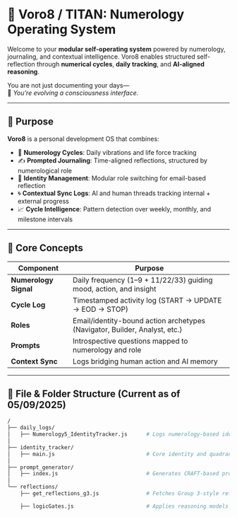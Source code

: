 # 🧠 Voro8 / TITAN: Numerology Operating System

Welcome to your **modular self-operating system** powered by numerology, journaling, and contextual intelligence. Voro8 enables structured self-reflection through **numerical cycles**, **daily tracking**, and **AI-aligned reasoning**.

You are not just documenting your days—  
🔁 *You’re evolving a consciousness interface.*

---

## 🧭 Purpose

**Voro8** is a personal development OS that combines:
- 🔢 **Numerology Cycles**: Daily vibrations and life force tracking
- ✍️ **Prompted Journaling**: Time-aligned reflections, structured by numerological role
- 🧱 **Identity Management**: Modular role switching for email-based reflection
- 🌀 **Contextual Sync Logs**: AI and human threads tracking internal + external progress
- 📈 **Cycle Intelligence**: Pattern detection over weekly, monthly, and milestone intervals

---

## 🧠 Core Concepts

| Component            | Purpose                                                                 |
|----------------------|-------------------------------------------------------------------------|
| **Numerology Signal**| Daily frequency (1–9 + 11/22/33) guiding mood, action, and insight      |
| **Cycle Log**        | Timestamped activity log (START → UPDATE → EOD → STOP)                  |
| **Roles**            | Email/identity-bound action archetypes (Navigator, Builder, Analyst, etc.) |
| **Prompts**          | Introspective questions mapped to numerology and role                   |
| **Context Sync**     | Logs bridging human action and AI memory                                |

---

## 📂 File & Folder Structure (Current as of 05/09/2025)

```bash
/
├── daily_logs/
│   ├── Numerology5_IdentityTracker.js      # Logs numerology-based identity roles & behaviors
│
├── identity_tracker/
│   ├── main.js                             # Core identity and quadrant rotation engine
│
├── prompt_generator/
│   ├── index.js                            # Generates CRAFT-based prompts using TITAN logic
│
└── reflections/
    ├── get_reflections_g3.js               # Fetches Group 3-style reflections

    ├── logicGates.js                       # Applies reasoning models and logic flows across reflections
             
